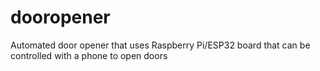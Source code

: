 # dooropener
Automated door opener that uses Raspberry Pi/ESP32 board that can be controlled with a phone to open doors
